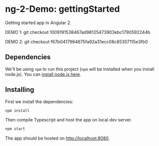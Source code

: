 # ng-2-Demo: gettingStarted

Getting started app in Angular 2.

DEMO 1:
git checkout 1009191538467ad98125473903ebc1790592244b

DEMO 2:
git checkout f67b0417964675fa92a31ecc08c85307115e3fb0

## Dependencies

We'll be using `npm` to run this project (`npm` will be installed when you install node.js). You can [install node.js here](https://nodejs.org/en/).

## Installing

First we install the dependencies:
```bash
npm install
```

Then compile Typescript and host the app on local dev server.
```bash
npm start
```

The app should be hosted on [http://localhost:8080](http://localhost:8080).